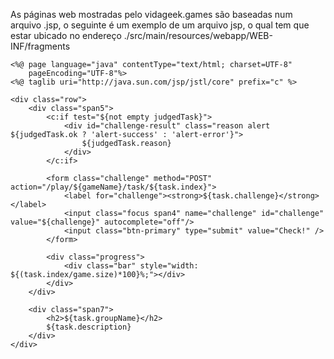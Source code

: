 As páginas web mostradas pelo vidageek.games são baseadas num arquivo .jsp, o seguinte é um 
exemplo de um arquivo jsp, o qual tem que estar ubicado no endereço ./src/main/resources/webapp/WEB-INF/fragments

	<%@ page language="java" contentType="text/html; charset=UTF-8"
	    pageEncoding="UTF-8"%>
	<%@ taglib uri="http://java.sun.com/jsp/jstl/core" prefix="c" %>
	
	<div class="row">
	    <div class="span5">
	        <c:if test="${not empty judgedTask}">
	            <div id="challenge-result" class="reason alert ${judgedTask.ok ? 'alert-success' : 'alert-error'}">
	                ${judgedTask.reason}
	            </div>
	        </c:if>  
        	
	        <form class="challenge" method="POST" action="/play/${gameName}/task/${task.index}">
	            <label for="challenge"><strong>${task.challenge}</strong></label>
	            <input class="focus span4" name="challenge" id="challenge" value="${challenge}" autocomplete="off"/>
	            <input class="btn-primary" type="submit" value="Check!" />
	        </form>
        	
	        <div class="progress">
	            <div class="bar" style="width: ${(task.index/game.size)*100}%;"></div>
	        </div>
	    </div>
	    
	    <div class="span7">
	        <h2>${task.groupName}</h2>
	        ${task.description}
	    </div>
	</div>